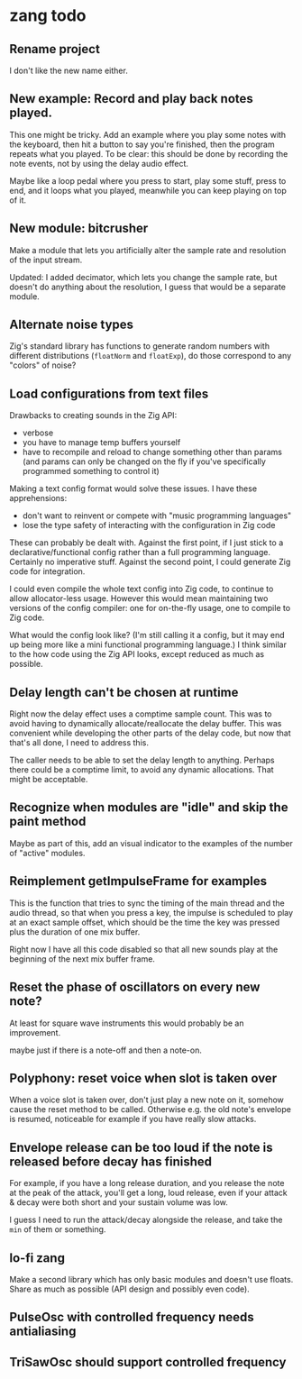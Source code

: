# zang todo

## Rename project
I don't like the new name either.

## New example: Record and play back notes played.
This one might be tricky. Add an example where you play some notes with the keyboard, then hit a button to say you're finished, then the program repeats what you played. To be clear: this should be done by recording the note events, not by using the delay audio effect.

Maybe like a loop pedal where you press to start, play some stuff, press to end, and it loops what you played, meanwhile you can keep playing on top of it.

## New module: bitcrusher
Make a module that lets you artificially alter the sample rate and resolution of the input stream.

Updated: I added decimator, which lets you change the sample rate, but doesn't do anything about the resolution, I guess that would be a separate module.

## Alternate noise types
Zig's standard library has functions to generate random numbers with different distributions (`floatNorm` and `floatExp`), do those correspond to any "colors" of noise?

## Load configurations from text files
Drawbacks to creating sounds in the Zig API:
* verbose
* you have to manage temp buffers yourself
* have to recompile and reload to change something other than params (and params can only be changed on the fly if you've specifically programmed something to control it)

Making a text config format would solve these issues. I have these apprehensions:
* don't want to reinvent or compete with "music programming languages"
* lose the type safety of interacting with the configuration in Zig code

These can probably be dealt with. Against the first point, if I just stick to a declarative/functional config rather than a full programming language. Certainly no imperative stuff. Against the second point, I could generate Zig code for integration.

I could even compile the whole text config into Zig code, to continue to allow allocator-less usage. However this would mean maintaining two versions of the config compiler: one for on-the-fly usage, one to compile to Zig code.

What would the config look like? (I'm still calling it a config, but it may end up being more like a mini functional programming language.) I think similar to the how code using the Zig API looks, except reduced as much as possible.

## Delay length can't be chosen at runtime
Right now the delay effect uses a comptime sample count. This was to avoid having to dynamically allocate/reallocate the delay buffer. This was convenient while developing the other parts of the delay code, but now that that's all done, I need to address this.

The caller needs to be able to set the delay length to anything. Perhaps there could be a comptime limit, to avoid any dynamic allocations. That might be acceptable.

## Recognize when modules are "idle" and skip the paint method
Maybe as part of this, add an visual indicator to the examples of the number of "active" modules.

## Reimplement getImpulseFrame for examples
This is the function that tries to sync the timing of the main thread and the audio thread, so that when you press a key, the impulse is scheduled to play at an exact sample offset, which should be the time the key was pressed plus the duration of one mix buffer.

Right now I have all this code disabled so that all new sounds play at the beginning of the next mix buffer frame.

## Reset the phase of oscillators on every new note?
At least for square wave instruments this would probably be an improvement.

maybe just if there is a note-off and then a note-on.

## Polyphony: reset voice when slot is taken over
When a voice slot is taken over, don't just play a new note on it, somehow cause the reset method to be called. Otherwise e.g. the old note's envelope is resumed, noticeable for example if you have really slow attacks.

## Envelope release can be too loud if the note is released before decay has finished
For example, if you have a long release duration, and you release the note at the peak of the attack, you'll get a long, loud release, even if your attack & decay were both short and your sustain volume was low.

I guess I need to run the attack/decay alongside the release, and take the `min` of them or something.

## lo-fi zang
Make a second library which has only basic modules and doesn't use floats. Share as much as possible (API design and possibly even code).

## PulseOsc with controlled frequency needs antialiasing

## TriSawOsc should support controlled frequency
